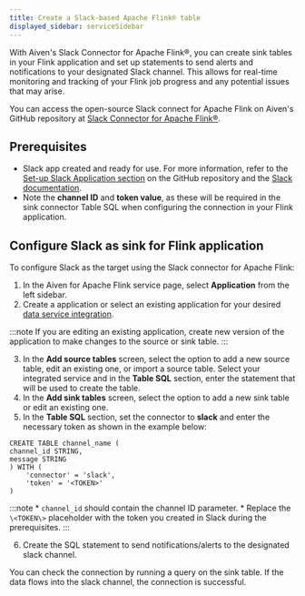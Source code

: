 ```yaml
---
title: Create a Slack-based Apache Flink® table
displayed_sidebar: serviceSidebar
---
```


With Aiven's Slack Connector for Apache Flink®, you can create sink
tables in your Flink application and set up statements to send alerts
and notifications to your designated Slack channel. This allows for
real-time monitoring and tracking of your Flink job progress and any
potential issues that may arise.

You can access the open-source Slack connect for Apache Flink on
Aiven's GitHub repository at [Slack Connector for Apache
Flink®](https://github.com/aiven/slack-connector-for-apache-flink).

## Prerequisites

-   Slack app created and ready for use. For more information, refer to
    the [Set-up Slack Application
    section](https://github.com/aiven/slack-connector-for-apache-flink)
    on the GitHub repository and the [Slack
    documentation](https://api.slack.com/start/apps).
-   Note the **channel ID** and **token value**, as these will be
    required in the sink connector Table SQL when configuring the
    connection in your Flink application.

## Configure Slack as sink for Flink application

To configure Slack as the target using the Slack connector for Apache
Flink:

1.  In the Aiven for Apache Flink service page, select **Application**
    from the left sidebar.
2.  Create a application or select an existing application for your
    desired
    [data service integration](/docs/products/flink/howto/create-integration).

:::note
If you are editing an existing application, create new
version of the application to make changes to the source or sink table.
:::

3.  In the **Add source tables** screen, select the option to add a new
    source table, edit an existing one, or import a source table. Select
    your integrated service and in the **Table SQL** section, enter the
    statement that will be used to create the table.
4.  In the **Add sink tables** screen, select the option to add a new
    sink table or edit an existing one.
5.  In the **Table SQL** section, set the connector to **slack** and
    enter the necessary token as shown in the example below:

```
CREATE TABLE channel_name (
channel_id STRING,
message STRING
) WITH (
    'connector' = 'slack',
    'token' = '<TOKEN>'
)
```

:::note
\* `channel_id` should contain the channel ID parameter. \* Replace the
`\<TOKEN\>` placeholder with the token you created in Slack
during the prerequisites.
:::

6.  Create the SQL statement to send notifications/alerts to the
    designated slack channel.

You can check the connection by running a query on the sink table. If
the data flows into the slack channel, the connection is successful.
